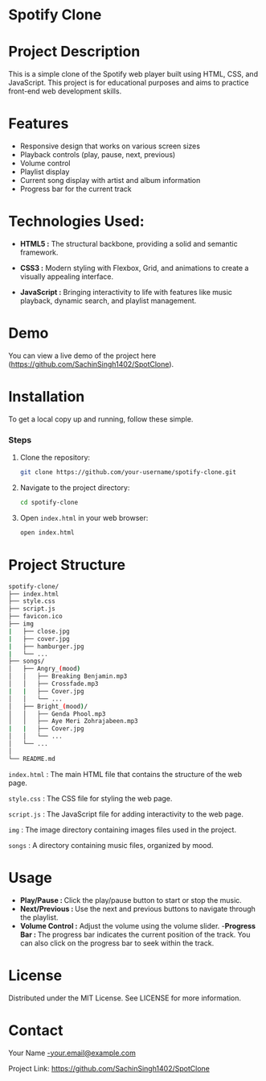 # Spotify Clone


# Project Description
This is a simple clone of the Spotify web player built using HTML, CSS, and JavaScript. This project is for educational purposes and aims to practice front-end web development skills.

# Features
- Responsive design that works on various screen sizes
- Playback controls (play, pause, next, previous)
- Volume control
- Playlist display
- Current song display with artist and album information
- Progress bar for the current track


# Technologies Used:

- <b>HTML5 :</b> The structural backbone, providing a solid and semantic framework.

- <b>CSS3 :</b> Modern styling with Flexbox, Grid, and animations to create a visually appealing interface.

- <b>JavaScript :</b> Bringing interactivity to life with features like music playback, dynamic search, and playlist management.

# Demo
You can view a live demo of the project here (https://github.com/SachinSingh1402/SpotClone).


# Installation
To get a local copy up and running, follow these simple.

### Steps
1. Clone the repository:
    ```sh
    git clone https://github.com/your-username/spotify-clone.git
    ```
2. Navigate to the project directory:
    ```sh
    cd spotify-clone
    ```
3. Open `index.html` in your web browser:
    ```sh
    open index.html
    ```

# Project Structure
```sh
spotify-clone/
├── index.html
├── style.css
├── script.js
├── favicon.ico
├── img
|   ├── close.jpg
|   ├── cover.jpg
|   ├── hamburger.jpg
|   └── ...
├── songs/
│   ├── Angry_(mood)
│   │   ├── Breaking Benjamin.mp3
│   │   ├── Crossfade.mp3
|   |   ├── Cover.jpg
│   │   └── ...
│   ├── Bright_(mood)/
│   │   ├── Genda Phool.mp3
│   │   ├── Aye Meri Zohrajabeen.mp3
|   |   ├── Cover.jpg
│   │   └── ...
│   └── ...
│  
└── README.md
```

`index.html` : The main HTML file that contains the structure of the web page.

`style.css` : The CSS file for styling the web page.

`script.js` : The JavaScript file for adding interactivity to the web page.

`img` : The image directory containing images files used in the project.

`songs` :  A directory containing music files, organized by mood.


# Usage
- <b>Play/Pause : </b>Click the play/pause button to start or stop the music.
- <b>Next/Previous : </b>Use the next and previous buttons to navigate through the playlist.
- <b>Volume Control :</b> Adjust the volume using the volume slider.
-<b>Progress Bar : </b>The progress bar indicates the current position of the track. You can also click on the progress bar to seek within the track.

# License
Distributed under the MIT License. See LICENSE for more information.


# Contact
Your Name -your.email@example.com

Project Link: https://github.com/SachinSingh1402/SpotClone
